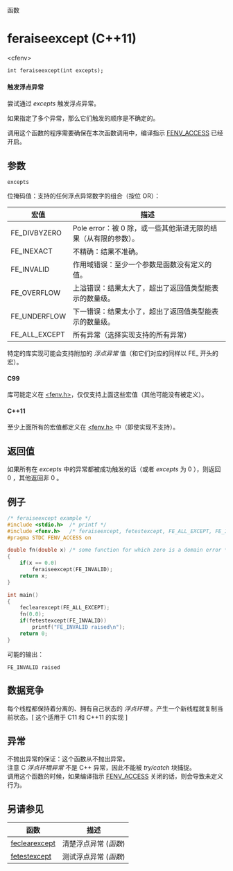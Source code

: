 函数

# feraiseexcept (C++11)

\<cfenv\>

`int feraiseexcept(int excepts);`

#### 触发浮点异常

尝试通过 _excepts_ 触发浮点异常。

如果指定了多个异常，那么它们触发的顺序是不确定的。

调用这个函数的程序需要确保在本次函数调用中，编译指示 [FENV_ACCESS](FENV_ACCESS.md) 已经开启。


## 参数

`excepts`

位掩码值：支持的任何浮点异常数字的组合（按位 OR）：

宏值          | 描述
------------- | --------------------------------------------------------------
FE_DIVBYZERO  | Pole error：被 0 除，或一些其他渐进无限的结果（从有限的参数）。
FE_INEXACT    | 不精确：结果不准确。
FE_INVALID    | 作用域错误：至少一个参数是函数没有定义的值。
FE_OVERFLOW   | 上溢错误：结果太大了，超出了返回值类型能表示的数量级。
FE_UNDERFLOW  | 下一错误：结果太小了，超出了返回值类型能表示的数量级。
FE_ALL_EXCEPT | 所有异常（选择实现支持的所有异常）

特定的库实现可能会支持附加的 _浮点异常_ 值（和它们对应的同样以 FE_ 开头的宏）。

#### C99

库可能定义在 [\<fenv.h\>](README.md)，仅仅支持上面这些宏值（其他可能没有被定义）。

#### C++11

至少上面所有的宏值都定义在 [\<fenv.h\>](README.md) 中（即使实现不支持）。


## 返回值

如果所有在 _excepts_ 中的异常都被成功触发的话（或者 _excepts_ 为 0 ），则返回 0 ，其他返回非 0 。


## 例子

```cpp
/* feraiseexcept example */
#include <stdio.h>	/* printf */
#include <fenv.h>	/* feraiseexcept, fetestexcept, FE_ALL_EXCEPT, FE_INVALID */
#pragma STDC FENV_ACCESS on

double fn(double x)	/* some function for which zero is a domain error */
{
	if(x == 0.0)
		feraiseexcept(FE_INVALID);
	return x;
}

int main()
{
	feclearexcept(FE_ALL_EXCEPT);
	fn(0.0);
	if(fetestexcept(FE_INVALID))
		printf("FE_INVALID raised\n");
	return 0;
}
```

可能的输出：  
```
FE_INVALID raised
```


## 数据竞争

每个线程都保持着分离的、拥有自己状态的 _浮点环境_ 。产生一个新线程就复制当前状态。[ 这个适用于 C11 和 C++11 的实现 ]


## 异常

不抛出异常的保证：这个函数从不抛出异常。  
注意 C _浮点环境异常_ 不是 C++ 异常，因此不能被 _try/catch_ 块捕捉。  
调用这个函数的时候，如果编译指示 [FENV_ACCESS](FENV_ACCESS.md) 关闭的话，则会导致未定义行为。


## 另请参见

函数                              | 描述
--------------------------------- | ---------------------
[feclearexcept](feclearexcept.md) | 清楚浮点异常 (_函数_)
[fetestexcept](fetestexcept.md)   | 测试浮点异常 (_函数_)
